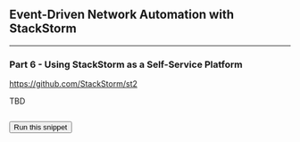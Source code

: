 ## Event-Driven Network Automation with StackStorm

---

### Part 6 - Using StackStorm as a Self-Service Platform

https://github.com/StackStorm/st2

TBD
```

```
<button type="button" class="btn btn-primary btn-sm" onclick="runSnippetInTab('linux1', this)">Run this snippet</button>